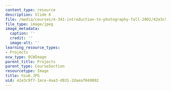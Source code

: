 ```yaml
---
content_type: resource
description: Slide 6
file: /media/courses/4-341-introduction-to-photography-fall-2002/42e3c9f71ece4aa3d0312daeaf049002_hsu6.JPG
file_type: image/jpeg
image_metadata:
  caption: ''
  credit: ''
  image-alt: ''
learning_resource_types:
- Projects
ocw_type: OCWImage
parent_title: Projects
parent_type: CourseSection
resourcetype: Image
title: hsu6.JPG
uid: 42e3c9f7-1ece-4aa3-d031-2daeaf049002
---
```

